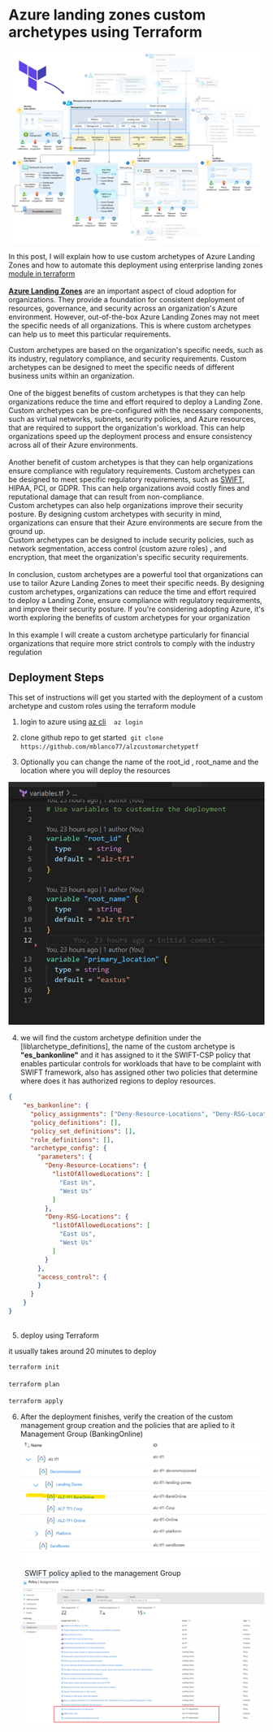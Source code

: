 # Azure landing zones custom archetypes using Terraform
![alz img](images/alz-tf-module-overview.png)

In this post, I will explain how to use custom archetypes of Azure Landing Zones and how to automate this deployment using enterprise landing zones [module in terraform](https://registry.terraform.io/modules/Azure/caf-enterprise-scale/azurerm/latest)&nbsp;  
&nbsp;  
**[Azure Landing Zones](https://learn.microsoft.com/en-us/azure/cloud-adoption-framework/ready/landing-zone/)** are an important aspect of cloud adoption for organizations. They provide a foundation for consistent deployment of resources, governance, and security across an organization's Azure environment. However, out-of-the-box Azure Landing Zones may not meet the specific needs of all organizations. This is where custom archetypes can help us to meet this particular requirements.  
   
Custom archetypes are based on the organization's specific needs, such as its industry, regulatory compliance, and security requirements. Custom archetypes can be designed to meet the specific needs of different business units within an organization.&nbsp;  
&nbsp;  
One of the biggest benefits of custom archetypes is that they can help organizations reduce the time and effort required to deploy a Landing Zone. Custom archetypes can be pre-configured with the necessary components, such as virtual networks, subnets, security policies, and Azure resources, that are required to support the organization's workload. This can help organizations speed up the deployment process and ensure consistency across all of their Azure environments.&nbsp;  
&nbsp;  
Another benefit of custom archetypes is that they can help organizations ensure compliance with regulatory requirements. Custom archetypes can be designed to meet specific regulatory requirements, such as [SWIFT](https://www.swift.com/myswift/customer-security-programme-csp/security-controls), HIPAA, PCI, or GDPR. This can help organizations avoid costly fines and reputational damage that can result from non-compliance.  
Custom archetypes can also help organizations improve their security posture. By designing custom archetypes with security in mind, organizations can ensure that their Azure environments are secure from the ground up.  
Custom archetypes can be designed to include security policies, such as network segmentation, access control (custom azure roles) , and encryption, that meet the organization's specific security requirements.&nbsp;  
&nbsp;  
In conclusion, custom archetypes are a powerful tool that organizations can use to tailor Azure Landing Zones to meet their specific needs. By designing custom archetypes, organizations can reduce the time and effort required to deploy a Landing Zone, ensure compliance with regulatory requirements, and improve their security posture. If you're considering adopting Azure, it's worth exploring the benefits of custom archetypes for your organization&nbsp;  
&nbsp;  
In this example I will create a custom archetype particularly for financial organizations that require more strict controls to comply with the industry regulation

## Deployment Steps
This set of instructions will get you started with the deployment of a custom archetype and custom roles using the terraform module

1. login to azure using [az cli](https://aka.ms/installazurecliwindows)&nbsp;
&nbsp;
``az login``

2. clone github repo to get started&nbsp; 
``git clone https://github.com/mblanco77/alzcustomarchetypetf``
 
3. Optionally you can change the name of the root_id , root_name and the location where you will deploy the resources

![varibles](images/variablestf.png) 

4. we will find the custom archetype definition under the [lib\archetype_definitions],
the name of the custom archetype is **"es_bankonline"** and it has assigned to it the SWIFT-CSP policy that enables particular controls for workloads that have to be complaint with SWIFT framework, also has assigned other two policies that determine where does it has authorized regions to deploy resources.

```json
{
    "es_bankonline": {
      "policy_assignments": ["Deny-Resource-Locations", "Deny-RSG-Locations","SWIFT-CSP-CSCF"],
      "policy_definitions": [],
      "policy_set_definitions": [],
      "role_definitions": [],
      "archetype_config": {
        "parameters": {
          "Deny-Resource-Locations": {
            "listOfAllowedLocations": [
              "East Us",
              "West Us"
            ]
          },
          "Deny-RSG-Locations": {
            "listOfAllowedLocations": [
              "East Us",
              "West Us"
            ]
          }      
        },
        "access_control": {
        }
      }
    }
}
  
```

5. deploy using Terraform&nbsp;

it usually takes around 20 minutes to deploy

```bash
terraform init

terraform plan

terraform apply
```

6. After the deployment finishes, verify the creation of the custom management group creation
and the policies that are aplied to it&nbsp;
&nbsp;
Management Group (BankingOnline)
![management groups](images/managementgroupsfinal.png)
&nbsp;
SWIFT policy aplied to the management Group
![policy assignment](images/policyassignment.png)
